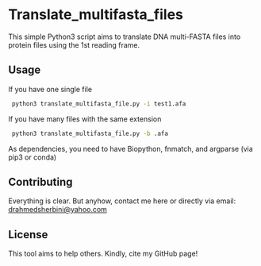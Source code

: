 # Translate_multifasta_files 

This simple Python3 script aims to translate DNA multi-FASTA files into protein files using the 1st reading frame.

## Usage
If you have one single file

```bash
 python3 translate_multifasta_file.py -i test1.afa

```
If you have many files with the same extension

```bash
 python3 translate_multifasta_file.py -b .afa
```
As dependencies, you need to have Biopython, fnmatch, and argparse (via pip3 or conda)

## Contributing
Everything is clear. But anyhow, contact me here or directly via email: drahmedsherbini@yahoo.com
## License
This tool aims to help others. Kindly, cite my GitHub page!

